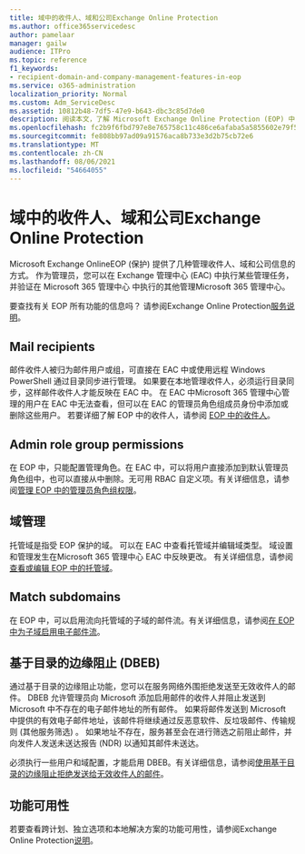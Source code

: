 ```yaml
---
title: 域中的收件人、域和公司Exchange Online Protection
ms.author: office365servicedesc
author: pamelaar
manager: gailw
audience: ITPro
ms.topic: reference
f1_keywords:
- recipient-domain-and-company-management-features-in-eop
ms.service: o365-administration
localization_priority: Normal
ms.custom: Adm_ServiceDesc
ms.assetid: 10812b48-7df5-47e9-b643-dbc3c85d7de0
description: 阅读本文，了解 Microsoft Exchange Online Protection (EOP) 中的收件人、域和公司) 。
ms.openlocfilehash: fc2b9f6fbd797e8e765758c11c486ce6afaba5a5855602e79f5418c1e80bb1ea
ms.sourcegitcommit: fe808bb97ad09a91576aca8b733e3d2b75cb72e6
ms.translationtype: MT
ms.contentlocale: zh-CN
ms.lasthandoff: 08/06/2021
ms.locfileid: "54664055"
---
```

# <a name="recipient-domain-and-company-management-in-exchange-online-protection"></a>域中的收件人、域和公司Exchange Online Protection

Microsoft Exchange OnlineEOP (保护) 提供了几种管理收件人、域和公司信息的方式。 作为管理员，您可以在 Exchange 管理中心 (EAC) 中执行某些管理任务，并验证在 Microsoft 365 管理中心 中执行的其他管理Microsoft 365 管理中心。
  
要查找有关 EOP 所有功能的信息吗？ 请参阅Exchange Online Protection[服务说明](exchange-online-protection-service-description.md)。
  
## <a name="mail-recipients"></a>Mail recipients

邮件收件人被归为邮件用户或组，可直接在 EAC 中或使用远程 Windows PowerShell 通过目录同步进行管理。 如果要在本地管理收件人，必须运行目录同步，这样邮件收件人才能反映在 EAC 中。 在 EAC 中Microsoft 365 管理中心管理的用户在 EAC 中无法查看，但可以在 EAC 的管理员角色组成员身份中添加或删除这些用户。 若要详细了解 EOP 中的收件人，请参阅 [EOP 中的收件人](/microsoft-365/security/office-365-security/manage-recipients-in-eop)。
  
## <a name="admin-role-group-permissions"></a>Admin role group permissions

在 EOP 中，只能配置管理角色。在 EAC 中，可以将用户直接添加到默认管理员角色组中，也可以直接从中删除。无可用 RBAC 自定义项。有关详细信息，请参阅[管理 EOP 中的管理员角色组权限](/microsoft-365/security/office-365-security/manage-admin-role-group-permissions-in-eop)。
  
## <a name="domain-management"></a>域管理

托管域是指受 EOP 保护的域。 可以在 EAC 中查看托管域并编辑域类型。 域设置和管理发生在Microsoft 365 管理中心 EAC 中反映更改。 有关详细信息，请参阅[查看或编辑 EOP 中的托管域](/microsoft-365/security/office-365-security/exchange-online-protection-overview)。
  
## <a name="match-subdomains"></a>Match subdomains

在 EOP 中，可以启用流向托管域的子域的邮件流。有关详细信息，请参阅[在 EOP 中为子域启用电子邮件流](/microsoft-365/security/office-365-security/mail-flow-in-eop)。 
  
## <a name="directory-based-edge-blocking-dbeb"></a>基于目录的边缘阻止 (DBEB)

通过基于目录的边缘阻止功能，您可以在服务网络外围拒绝发送至无效收件人的邮件。 DBEB 允许管理员向 Microsoft 添加启用邮件的收件人并阻止发送到 Microsoft 中不存在的电子邮件地址的所有邮件。 如果将邮件发送到 Microsoft 中提供的有效电子邮件地址，该邮件将继续通过反恶意软件、反垃圾邮件、传输规则 (其他服务筛选) 。 如果地址不存在，服务甚至会在进行筛选之前阻止邮件，并向发件人发送未送达报告 (NDR) 以通知其邮件未送达。 
  
必须执行一些用户和域配置，才能启用 DBEB。有关详细信息，请参阅[使用基于目录的边缘阻止拒绝发送给无效收件人的邮件](/exchange/mail-flow-best-practices/use-directory-based-edge-blocking)。
  
## <a name="feature-availability"></a>功能可用性

若要查看跨计划、独立选项和本地解决方案的功能可用性，请参阅Exchange Online Protection[说明](exchange-online-protection-service-description.md)。